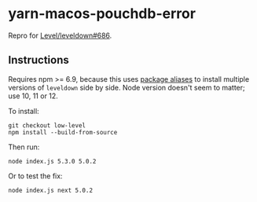 # yarn-macos-pouchdb-error

Repro for [Level/leveldown#686](https://github.com/Level/leveldown/issues/686).

## Instructions

Requires npm >= 6.9, because this uses [package aliases](https://github.com/npm/rfcs/blob/latest/implemented/0001-package-aliases.md) to install multiple versions of `leveldown` side by side. Node version doesn't seem to matter; use 10, 11 or 12.

To install:

```
git checkout low-level
npm install --build-from-source
```

Then run:

```
node index.js 5.3.0 5.0.2
```

Or to test the fix:

```
node index.js next 5.0.2
```
